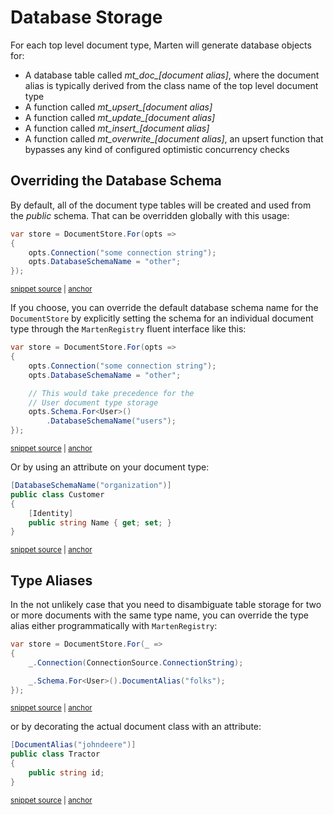 # Database Storage

For each top level document type, Marten will generate database objects for:

* A database table called *mt_doc_[document alias]*, where the document alias is typically derived from the class name of the top level document type
* A function called *mt_upsert_[document alias]*
* A function called *mt_update_[document alias]*
* A function called *mt_insert_[document alias]*
* A function called *mt_overwrite_[document alias]*, an upsert function that bypasses any kind of configured optimistic concurrency checks

## Overriding the Database Schema

By default, all of the document type tables will be created and used from the *public* schema. That can be overridden globally with
this usage:

<!-- snippet: sample_setting_database_schema_name -->
<a id='snippet-sample_setting_database_schema_name'></a>
```cs
var store = DocumentStore.For(opts =>
{
    opts.Connection("some connection string");
    opts.DatabaseSchemaName = "other";
});
```
<sup><a href='https://github.com/JasperFx/marten/blob/master/src/Marten.Testing/Examples/ConfiguringDatabaseSchemaName.cs#L9-L17' title='Snippet source file'>snippet source</a> | <a href='#snippet-sample_setting_database_schema_name' title='Start of snippet'>anchor</a></sup>
<!-- endSnippet -->

If you choose, you can override the default database schema name for the `DocumentStore` by explicitly setting the schema for an individual document type through the `MartenRegistry` fluent interface like this:

<!-- snippet: sample_configure_schema_by_document_type -->
<a id='snippet-sample_configure_schema_by_document_type'></a>
```cs
var store = DocumentStore.For(opts =>
{
    opts.Connection("some connection string");
    opts.DatabaseSchemaName = "other";

    // This would take precedence for the
    // User document type storage
    opts.Schema.For<User>()
        .DatabaseSchemaName("users");
});
```
<sup><a href='https://github.com/JasperFx/marten/blob/master/src/Marten.Testing/Examples/ConfiguringDatabaseSchemaName.cs#L22-L35' title='Snippet source file'>snippet source</a> | <a href='#snippet-sample_configure_schema_by_document_type' title='Start of snippet'>anchor</a></sup>
<!-- endSnippet -->

Or by using an attribute on your document type:

<!-- snippet: sample_using_DatabaseSchemaName_attribute -->
<a id='snippet-sample_using_databaseschemaname_attribute'></a>
```cs
[DatabaseSchemaName("organization")]
public class Customer
{
    [Identity]
    public string Name { get; set; }
}
```
<sup><a href='https://github.com/JasperFx/marten/blob/master/src/Marten.Schema.Testing/configuring_schema_name_Tests.cs#L14-L23' title='Snippet source file'>snippet source</a> | <a href='#snippet-sample_using_databaseschemaname_attribute' title='Start of snippet'>anchor</a></sup>
<!-- endSnippet -->

## Type Aliases

In the not unlikely case that you need to disambiguate table storage for two or more documents with the same type name, you can override the type alias either programmatically with `MartenRegistry`:

<!-- snippet: sample_marten-registry-to-override-document-alias -->
<a id='snippet-sample_marten-registry-to-override-document-alias'></a>
```cs
var store = DocumentStore.For(_ =>
{
    _.Connection(ConnectionSource.ConnectionString);

    _.Schema.For<User>().DocumentAlias("folks");
});
```
<sup><a href='https://github.com/JasperFx/marten/blob/master/src/Marten.Schema.Testing/configuring_the_document_type_alias_Tests.cs#L23-L30' title='Snippet source file'>snippet source</a> | <a href='#snippet-sample_marten-registry-to-override-document-alias' title='Start of snippet'>anchor</a></sup>
<!-- endSnippet -->

or by decorating the actual document class with an attribute:

<!-- snippet: sample_using-document-alias-attribute -->
<a id='snippet-sample_using-document-alias-attribute'></a>
```cs
[DocumentAlias("johndeere")]
public class Tractor
{
    public string id;
}
```
<sup><a href='https://github.com/JasperFx/marten/blob/master/src/Marten.Schema.Testing/configuring_the_document_type_alias_Tests.cs#L35-L41' title='Snippet source file'>snippet source</a> | <a href='#snippet-sample_using-document-alias-attribute' title='Start of snippet'>anchor</a></sup>
<!-- endSnippet -->
